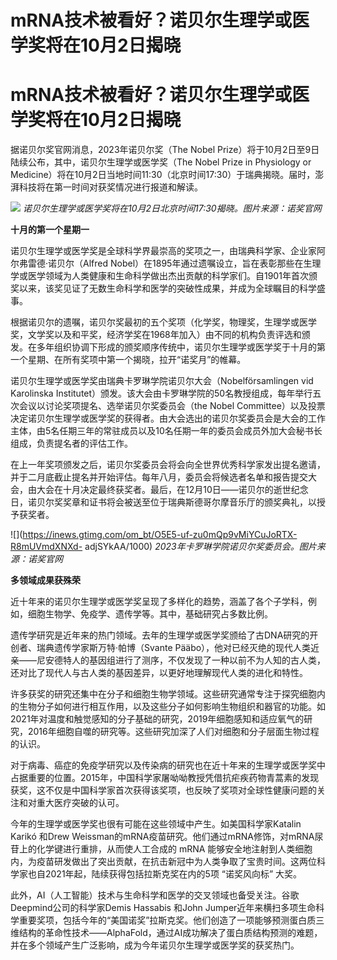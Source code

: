 # mRNA技术被看好？诺贝尔生理学或医学奖将在10月2日揭晓

# mRNA技术被看好？诺贝尔生理学或医学奖将在10月2日揭晓

据诺贝尔奖官网消息，2023年诺贝尔奖（The Nobel Prize）将于10月2日至9日陆续公布，其中，诺贝尔生理学或医学奖（The Nobel
Prize in Physiology or
Medicine）将在10月2日当地时间11:30（北京时间17:30）于瑞典揭晓。届时，澎湃科技将在第一时间对获奖情况进行报道和解读。

![](https://inews.gtimg.com/om_bt/OBGKPgx8XRMn2YjBm4uzI0Qc6OuI71DOG2VswjYpnQ7wAAA/1000)
_诺贝尔生理学或医学奖将在10月2日北京时间17:30揭晓。图片来源：诺奖官网_

**十月的第一个星期一**

诺贝尔生理学或医学奖是全球科学界最崇高的奖项之一，由瑞典科学家、企业家阿尔弗雷德·诺贝尔（Alfred
Nobel）在1895年通过遗嘱设立，旨在表彰那些在生理学或医学领域为人类健康和生命科学做出杰出贡献的科学家们。自1901年首次颁奖以来，该奖见证了无数生命科学和医学的突破性成果，并成为全球瞩目的科学盛事。

根据诺贝尔的遗嘱，诺贝尔奖最初的五个奖项（化学奖，物理奖，生理学或医学奖，文学奖以及和平奖，经济学奖在1968年加入）由不同的机构负责评选和颁发。在多年组织协调下形成的颁奖顺序传统中，诺贝尔生理学或医学奖于十月的第一个星期、在所有奖项中第一个揭晓，拉开“诺奖月”的帷幕。

诺贝尔生理学或医学奖由瑞典卡罗琳学院诺贝尔大会（Nobelförsamlingen vid Karolinska
Institutet）颁发。该大会由卡罗琳学院的50名教授组成，每年举行五次会议以讨论奖项提名、选举诺贝尔奖委员会（the Nobel
Committee）以及投票决定诺贝尔生理学或医学奖的获得者。由大会选出的诺贝尔奖委员会是大会的工作主体，由5名任期三年的常驻成员以及10名任期一年的委员会成员外加大会秘书长组成，负责提名者的评估工作。

在上一年奖项颁发之后，诺贝尔奖委员会将会向全世界优秀科学家发出提名邀请，并于二月底截止提名并开始评估。每年八月，委员会将候选者名单和报告提交大会，由大会在十月决定最终获奖者。最后，在12月10日——诺贝尔的逝世纪念日，诺贝尔奖奖章和证书将会被送至位于瑞典斯德哥尔摩音乐厅的颁奖典礼，以授予获奖者。

![](https://inews.gtimg.com/om_bt/O5E5-uf-zu0mQp9vMiYCuJoRTX-R8mUVmdXNXd-
adjSYkAA/1000) _2023年卡罗琳学院诺贝尔奖委员会。图片来源：诺奖官网_

**多领域成果获殊荣**

近十年来的诺贝尔生理学或医学奖呈现了多样化的趋势，涵盖了各个子学科，例如，细胞生物学、免疫学、遗传学等。其中，基础研究占多数比例。

遗传学研究是近年来的热门领域。去年的生理学或医学奖颁给了古DNA研究的开创者、瑞典遗传学家斯万特·帕博（Svante
Pääbo），他对已经灭绝的现代人类近亲——尼安德特人的基因组进行了测序，不仅发现了一种以前不为人知的古人类，还对比了现代人与古人类的基因差异，以更好地理解现代人类的进化和特性。

许多获奖的研究还集中在分子和细胞生物学领域。这些研究通常专注于探究细胞内的生物分子如何进行相互作用，以及这些分子如何影响生物组织和器官的功能。如2021年对温度和触觉感知的分子基础的研究，2019年细胞感知和适应氧气的研究，2016年细胞自噬的研究等。这些研究加深了人们对细胞和分子层面生物过程的认识。

对于病毒、癌症的免疫学研究以及传染病的研究也在近十年来的生理学或医学奖中占据重要的位置。2015年，中国科学家屠呦呦教授凭借抗疟疾药物青蒿素的发现获奖，这不仅是中国科学家首次获得该奖项，也反映了奖项对全球性健康问题的关注和对重大医疗突破的认可。

今年的生理学或医学奖也很有可能在这些领域中产生。如美国科学家Katalin Karikó 和Drew
Weissman的mRNA疫苗研究。他们通过mRNA修饰，对mRNA尿苷上的化学键进行重排，从而使人工合成的 mRNA
能够安全地注射到人类细胞内，为疫苗研发做出了突出贡献，在抗击新冠中为人类争取了宝贵时间。这两位科学家也自2021年起，陆续获得包括拉斯克奖在内的5项
“诺奖风向标” 大奖。

此外，AI（人工智能）技术与生命科学和医学的交叉领域也备受关注。谷歌Deepmind公司的科学家Demis Hassabis 和John
Jumper近年来横扫多项生命科学重要奖项，包括今年的“美国诺奖”拉斯克奖。他们创造了一项能够预测蛋白质三维结构的革命性技术——AlphaFold，通过AI成功解决了蛋白质结构预测的难题，并在多个领域产生广泛影响，成为今年诺贝尔生理学或医学奖的获奖热门。

